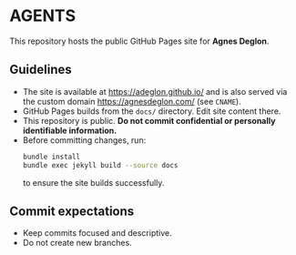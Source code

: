 # AGENTS

This repository hosts the public GitHub Pages site for **Agnes Deglon**.

## Guidelines
- The site is available at <https://adeglon.github.io/> and is also served via the custom domain <https://agnesdeglon.com/> (see `CNAME`).
- GitHub Pages builds from the `docs/` directory. Edit site content there.
- This repository is public. **Do not commit confidential or personally identifiable information.**
- Before committing changes, run:
  ```bash
  bundle install
  bundle exec jekyll build --source docs
  ```
  to ensure the site builds successfully.

## Commit expectations
- Keep commits focused and descriptive.
- Do not create new branches.

